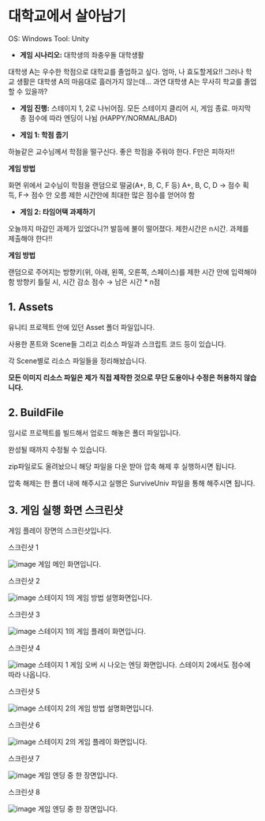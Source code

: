 # 대학교에서 살아남기
OS: Windows
Tool: Unity
<br>
- **게임 시나리오:** 대학생의 좌충우돌 대학생활

대학생 A는 우수한 학점으로 대학교를 졸업하고 싶다.
엄마, 나 효도할게요!!
그러나 학교 생활은 대학생 A의 마음대로 흘러가지 않는데…
과연 대학생 A는 무사히 학교를 졸업할 수 있을까?


- **게임 진행:**
스테이지 1, 2로 나뉘어짐. 모든 스테이지 클리어 시, 게임 종료. 마지막 총 점수에 따라 엔딩이 나뉨 (HAPPY/NORMAL/BAD)


- **게임 1: 학점 줍기**

하늘같은 교수님께서 학점을 떨구신다.
좋은 학점을 주워야 한다. F만은 피하자!!

**게임 방법**

화면 위에서 교수님이 학점을 랜덤으로 떨굼(A+, B, C, F 등)
A+, B, C, D → 점수 획득, F→ 점수 안 오름
제한 시간안에 최대한 많은 점수를 얻어야 함

- **게임 2: 타임어택 과제하기**

오늘까지 마감인 과제가 있었다니?!
발등에 불이 떨어졌다.
제한시간은 n시간. 과제를 제출해야 한다!!

**게임 방법**

랜덤으로 주어지는 방향키(위, 아래, 왼쪽, 오른쪽, 스페이스)를 제한 시간 안에 입력해야함
방향키 틀릴 시, 시간 감소
점수 → 남은 시간 * n점

## 1. Assets
   
   유니티 프로젝트 안에 있던 Asset 폴더 파일입니다.
   
   사용한 폰트와 Scene들 그리고 리소스 파일과 스크립트 코드 등이 있습니다.
   
   각 Scene별로 리소스 파일들을 정리해놨습니다.
   
   **모든 이미지 리소스 파일은 제가 직접 제작한 것으로 무단 도용이나 수정은 허용하지 않습니다.**


## 2. BuildFile
   
   임시로 프로젝트를 빌드해서 업로드 해놓은 폴더 파일입니다.
   
   완성될 때까지 수정될 수 있습니다.
   
   zip파일로도 올려놨으니 해당 파일을 다운 받아 압축 해제 후 실행하시면 됩니다.
   
   압축 해제는 한 폴더 내에 해주시고 실행은 SurviveUniv 파일을 통해 해주시면 됩니다.


## 3. 게임 실행 화면 스크린샷
   
   게임 플레이 장면의 스크린샷입니다.
   
   스크린샷 1
   
   ![image](https://github.com/ksk0823/SurviveUniv/assets/91865751/f38ed778-6308-4e9e-bee7-e5abdb78fdb9)
   게임 메인 화면입니다.

   스크린샷 2
   
   ![image](https://github.com/ksk0823/SurviveUniv/assets/91865751/4479b9c4-8cbd-46b6-af2c-76d7e232e2f1)
   스테이지 1의 게임 방법 설명화면입니다.

   스크린샷 3

   ![image](https://github.com/ksk0823/SurviveUniv/assets/91865751/4f98f6c4-549f-4f3f-8497-6ca41a95098f)
   스테이지 1의 게임 플레이 화면입니다.

   스크린샷 4

   ![image](https://github.com/ksk0823/SurviveUniv/assets/91865751/0efdb532-7306-467c-b86c-77966f68188c)
   스테이지 1 게임 오버 시 나오는 엔딩 화면입니다. 스테이지 2에서도 점수에 따라 나옵니다.

   스크린샷 5

   ![image](https://github.com/ksk0823/SurviveUniv/assets/91865751/d42e0423-a556-4228-90d0-a146a6af9d7f)
   스테이지 2의 게임 방법 설명화면입니다.

   스크린샷 6

   ![image](https://github.com/ksk0823/SurviveUniv/assets/91865751/3dc95a9f-3834-450e-a02b-0b1652fabf9c)
   스테이지 2의 게임 플레이 화면입니다.

   스크린샷 7

   ![image](https://github.com/ksk0823/SurviveUniv/assets/91865751/700168d6-e3bc-4399-839b-0a6a24470269)
   게임 엔딩 중 한 장면입니다.

   스크린샷 8

   ![image](https://github.com/ksk0823/SurviveUniv/assets/91865751/c0999adf-8ac5-44f3-bc4b-dfd39860a2c0)
   게임 엔딩 중 한 장면입니다.
   

   
